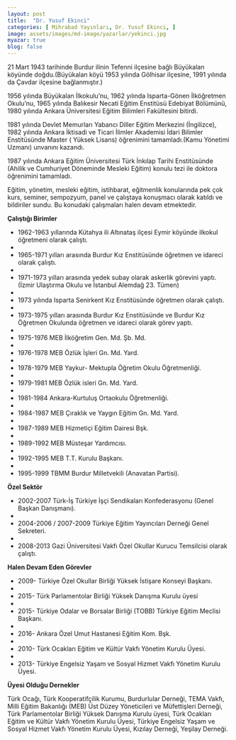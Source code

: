 ```yaml
---
layout: post
title:  "Dr. Yusuf Ekinci"
categories: [ Mihrabad Yayınları, Dr. Yusuf Ekinci, ]
image: assets/images/md-image/yazarlar/yekinci.jpg
myazar: true
blog: false
---
```


21 Mart 1943 tarihinde Burdur ilinin Tefenni ilçesine bağlı Büyükalan köyünde doğdu.(Büyükalan köyü 1953 yılında Gölhisar ilçesine, 1991 yılında da Çavdar ilçesine bağlanmıştır.)

1956 yılında Büyükalan İlkokulu’nu, 1962 yılında Isparta-Gönen İlköğretmen Okulu’nu, 1965 yılında Balıkesir Necati Eğitim Enstitüsü Edebiyat Bölümünü, 1980 yılında Ankara Üniversitesi Eğitim Bilimleri Fakültesini bitirdi.

1981 yılında Devlet Memurları Yabancı Diller Eğitim Merkezini (İngilizce), 1982 yılında Ankara İktisadi ve Ticari İlimler Akademisi İdari Bilimler Enstitüsünde Master ( Yüksek Lisans) öğrenimini tamamladı.(Kamu Yönetimi Uzmanı) unvanını kazandı.

1987 yılında Ankara Eğitim Üniversitesi Türk İnkılap Tarihi Enstitüsünde (Ahilik ve Cumhuriyet Döneminde Mesleki Eğitim) konulu tezi ile doktora öğrenimini tamamladı.

Eğitim, yönetim, mesleki eğitim, istihbarat, eğitmenlik konularında pek çok kurs, seminer, sempozyum, panel ve çalıştaya konuşmacı olarak katıldı ve bildiriler sundu. Bu konudaki çalışmaları halen devam etmektedir.

**Çalıştığı Birimler**

- 1962-1963 yıllarında Kütahya ili Altınataş ilçesi Eymir köyünde ilkokul öğretmeni olarak çalıştı.
- 
- 1965-1971 yılları arasında Burdur Kız Enstitüsünde öğretmen ve idareci olarak çalıştı.
- 
- 1971-1973 yılları arasında yedek subay olarak askerlik görevini yaptı.(İzmir Ulaştırma Okulu ve İstanbul Alemdağ 23. Tümen)
- 
- 1973 yılında Isparta Senirkent Kız Enstitüsünde öğretmen olarak çalıştı.
- 
- 1973-1975 yılları arasında Burdur Kız Enstitüsünde ve Burdur Kız Öğretmen Okulunda öğretmen ve idareci olarak görev yaptı.
- 
- 1975-1976 MEB İlköğretim Gen. Md. Şb. Md.
- 
- 1976-1978 MEB Özlük İşleri Gn. Md. Yard.
- 
- 1978-1979 MEB Yaykur- Mektupla Öğretim Okulu Öğretmenliği.
- 
- 1979-1981 MEB Özlük isleri Gn. Md. Yard.
- 
- 1981-1984 Ankara-Kurtuluş Ortaokulu Öğretmenliği.
- 
- 1984-1987 MEB Çıraklık ve Yaygın Eğitim Gn. Md. Yard.
- 
- 1987-1989 MEB Hizmetiçi Eğitim Dairesi Bşk.
- 
- 1989-1992 MEB Müsteşar Yardımcısı.
- 
- 1992-1995 MEB T.T. Kurulu Başkanı.
- 
- 1995-1999 TBMM Burdur Milletvekili (Anavatan Partisi).

**Özel Sektör**

- 2002-2007 Türk-İş Türkiye İşçi Sendikaları Konfederasyonu (Genel Başkan Danışmanı).
- 
- 2004-2006 / 2007-2009 Türkiye Eğitim Yayıncıları Derneği Genel Sekreteri.
- 
- 2008-2013 Gazi Üniversitesi Vakfı Özel Okullar Kurucu Temsilcisi olarak çalıştı.

**Halen Devam Eden Görevler**

- 2009- Türkiye Özel Okullar Birliği Yüksek İstişare Konseyi Başkanı.
- 
- 2015- Türk Parlamentolar Birliği Yüksek Danışma Kurulu üyesi
- 
- 2015- Türkiye Odalar ve Borsalar Birliği (TOBB) Türkiye Eğitim Meclisi Başkanı.
- 
- 2016- Ankara Özel Umut Hastanesi Eğitim Kom. Bşk.
- 
- 2010- Türk Ocakları Eğitim ve Kültür Vakfı Yönetim Kurulu Üyesi.
- 
- 2013- Türkiye Engelsiz Yaşam ve Sosyal Hizmet Vakfı Yönetim Kurulu Üyesi.

**Üyesi Olduğu Dernekler**

Türk Ocağı, Türk Kooperatifçilik Kurumu, Burdurlular Derneği, TEMA Vakfı, Milli Eğitim Bakanlığı (MEB) Üst Düzey Yöneticileri ve Müfettişleri Derneği, Türk Parlamentolar Birliği Yüksek Danışma Kurulu üyesi, Türk Ocakları Eğitim ve Kültür Vakfı Yönetim Kurulu Üyesi, Türkiye Engelsiz Yaşam ve Sosyal Hizmet Vakfı Yönetim Kurulu Üyesi, Kızılay Derneği, Yeşilay Derneği.
